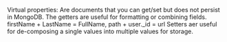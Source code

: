 Virtual properties:
Are documents that you can get/set but does not persist in MongoDB.
The getters are useful for formatting or combining fields. firstName + LastName = FullName, path + user._id = url
Setters aer useful for de-composing a single values into multiple values for storage.